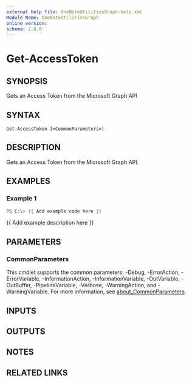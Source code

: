 ```yaml
---
external help file: OneNoteUtilitiesGraph-help.xml
Module Name: OneNoteUtilitiesGraph
online version:
schema: 2.0.0
---
```


# Get-AccessToken

## SYNOPSIS
Gets an Access Token from the Microsoft Graph API

## SYNTAX

```
Get-AccessToken [<CommonParameters>]
```

## DESCRIPTION
Gets an Access Token from the Microsoft Graph API.

## EXAMPLES

### Example 1
```powershell
PS C:\> {{ Add example code here }}
```

{{ Add example description here }}

## PARAMETERS

### CommonParameters
This cmdlet supports the common parameters: -Debug, -ErrorAction, -ErrorVariable, -InformationAction, -InformationVariable, -OutVariable, -OutBuffer, -PipelineVariable, -Verbose, -WarningAction, and -WarningVariable. For more information, see [about_CommonParameters](http://go.microsoft.com/fwlink/?LinkID=113216).

## INPUTS

## OUTPUTS

## NOTES

## RELATED LINKS
